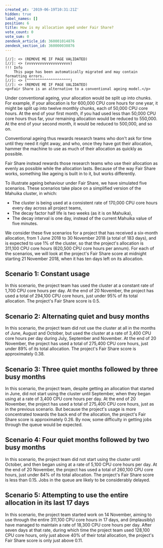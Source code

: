 ```yaml
---
created_at: '2019-06-19T10:31:21Z'
hidden: true
label_names: []
position: 6
title: How is my allocation aged under Fair Share?
vote_count: 0
vote_sum: 0
zendesk_article_id: 360001014876
zendesk_section_id: 360000030876
---
```



    [//]: <> (REMOVE ME IF PAGE VALIDATED)
    [//]: <> (vvvvvvvvvvvvvvvvvvvv)
    !!! Info
        This page has been automatically migrated and may contain formatting errors.
    [//]: <> (^^^^^^^^^^^^^^^^^^^^)
    [//]: <> (REMOVE ME IF PAGE VALIDATED)
    <p>Fair Share is an alternative to a conventional ageing model.</p>
<p>Under conventional ageing, your allocation would be split up into chunks. For example, if your allocation is for 600,000 CPU core hours for one year, it might be split up into twelve monthly chunks, each of 50,000 CPU core hours. At the end of your first month, if you had used less than 50,000 CPU core hours thus far, your remaining allocation would be reduced to 550,000. At the end of your second month, it would be reduced to 500,000, and so on.</p>
<p>Conventional ageing thus rewards research teams who don't ask for time until they need it right away, and who, once they have got their allocation, hammer the machine to use as much of their allocation as quickly as possible.</p>
<p>Fair Share instead rewards those research teams who use their allocation as evenly as possible while the allocation lasts. Because of the way Fair Share works, something like ageing is built in to it, but works differently.</p>
<p>To illustrate ageing behaviour under Fair Share, we have simulated five scenarios. These scenarios take place on a simplified version of the Mahuika cluster, in which:</p>
<ul>
<li>The cluster is being used at a consistent rate of 170,000 CPU core hours every day across all project teams,</li>
<li>The decay factor half life is two weeks (as it is on Mahuika),</li>
<li>The decay interval is one day, instead of the current Mahuika value of five minutes.</li>
</ul>
<p>We consider these five scenarios for a project that has received a six-month allocation, from 1 June 2018 to 30 November 2018 (a total of 183 days), and is expected to use 1% of the cluster, so that the project's allocation is 311,100 CPU core hours (620,500 CPU core hours per annum). For each of the scenarios, we will look at the project's Fair Share score at midnight starting 21 November 2018, when it has ten days left on its allocation.</p>
<h2>Scenario 1: Constant usage</h2>
<p>In this scenario, the project team has used the cluster at a constant rate of 1,700 CPU core hours per day. At the end of 20 November, the project has used a total of 294,100 CPU core hours, just under 95% of its total allocation. The project's Fair Share score is 0.5.</p>
<h2>Scenario 2: Alternating quiet and busy months</h2>
<p>In this scenario, the project team did not use the cluster at all in the months of June, August and October, but used the cluster at a rate of 3,400 CPU core hours per day during July, September and November. At the end of 20 November, the project has used a total of 275,400 CPU core hours, just under 89% of its total allocation. The project's Fair Share score is approximately 0.38.</p>
<h2>Scenario 3: Three quiet months followed by three busy months</h2>
<p>In this scenario, the project team, despite getting an allocation that started in June, did not start using the cluster until September, when they began using at a rate of 3,400 CPU core hours per day. At the end of 20 November, the project has used a total of 275,400 CPU core hours, just as in the previous scenario. But because the project's usage is more concentrated towards the back end of the allocation, the project's Fair Share score is approximately 0.26. By now, some difficulty in getting jobs through the queue would be expected.</p>
<h2>Scenario 4: Four quiet months followed by two busy months</h2>
<p>In this scenario, the project team did not start using the cluster until October, and then began using at a rate of 5,100 CPU core hours per day. At the end of 20 November, the project has used a total of 260,100 CPU core hours, just under 84% of its total allocation. The project's Fair Share score is less than 0.15. Jobs in the queue are likely to be considerably delayed.</p>
<h2>Scenario 5: Attempting to use the entire allocation in its last 17 days</h2>
<p>In this scenario, the project team started work on 14 November, aiming to use through the entire 311,100 CPU core hours in 17 days, and (implausibly) have managed to maintain a rate of 18,300 CPU core hours per day. After seven days at that rate, during which time the project team used 128,100 CPU core hours, only just above 40% of their total allocation, the project's Fair Share score is only just above 0.11.</p>